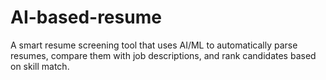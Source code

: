 # AI-based-resume
A smart resume screening tool that uses AI/ML to automatically parse resumes, compare them with job descriptions, and rank candidates based on skill match.
